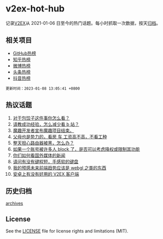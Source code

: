 # v2ex-hot-hub

 记录[V2EX](https://www.v2ex.com/)从 2021-01-06 日至今的热门话题。每小时抓取一次数据，按天[归档](archives)。
 
 ## 相关项目

- [GitHub热榜](https://github.com/snaildev/github-hot-hub)
- [知乎热榜](https://github.com/snaildev/zhihu-hot-hub)
- [微博热榜](https://github.com/snaildev/weibo-hot-hub)
- [头条热榜](https://github.com/snaildev/toutiao-hot-hub)
- [抖音热榜](https://github.com/snaildev/douyin-hot-hub)


 `更新时间：2023-01-08 13:05:41 +0800`

## 热议话题

1. [对于包饺子这件事你怎么看？](https://www.v2ex.com/t/907248)
1. [请教成功经验，怎么减少看 b 站？](https://www.v2ex.com/t/907263)
1. [魔趣开发者宣布魔趣项目结束。](https://www.v2ex.com/t/907231)
1. [父母也是势力的，看房 车 工资高不高，不看工种](https://www.v2ex.com/t/907204)
1. [整天担心路由器被黑，怎么办？](https://www.v2ex.com/t/907250)
1. [如果一个账号被许多人 block 了，是否可以考虑降权或限制其功能](https://www.v2ex.com/t/907182)
1. [你们如何看国外媒体的新闻](https://www.v2ex.com/t/907227)
1. [请问有没有键程短，手感软的键盘](https://www.v2ex.com/t/907229)
1. [我的预感未来前端趋势应该是 webgl 之类的东西](https://www.v2ex.com/t/907217)
1. [安卓上有没有好用的 V2EX 客户端](https://www.v2ex.com/t/907196)

## 历史归档

[archives](archives)

## License

See the [LICENSE](LICENSE) file for license rights and limitations (MIT).

